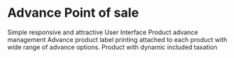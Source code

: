 # Advance Point of sale

Simple responsive and attractive User Interface Product advance management Advance product label printing attached to each product with wide range of advance options. Product with dynamic included taxation
